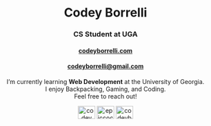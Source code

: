 <h1 align="center">Codey Borrelli</h1>
<h3 align="center">CS Student at UGA</h3>
<h4 align="center"><a href="www.codeyborrelli.com">codeyborrelli.com</a></h4>
<h4 align="center"><a href="mailto:email@codeyborrelli@gmail.com">codeyborrelli@gmail.com</a></h4>

<p align="center">
I’m currently learning <b>Web Development</b> at the University of Georgia.<br>
I enjoy Backpacking, Gaming, and Coding.<br>
Feel free to reach out!
</p>

<p align="center">
<a href="https://www.linkedin.com/in/codey-borrelli-ab879225a/" target="blank"><img align="center" src="https://raw.githubusercontent.com/rahuldkjain/github-profile-readme-generator/master/src/images/icons/Social/linked-in-alt.svg" alt="codey borrelli" height="30" width="40" /></a>
<a href="https://www.leetcode.com/epiccoco" target="blank"><img align="center" src="https://raw.githubusercontent.com/rahuldkjain/github-profile-readme-generator/master/src/images/icons/Social/leet-code.svg" alt="epiccoco" height="30" width="40" /></a>
<a href="https://www.topcoder.com/members/codeyborrrelli" target="blank"><img align="center" src="https://raw.githubusercontent.com/rahuldkjain/github-profile-readme-generator/master/src/images/icons/Social/topcoder.svg" alt="codeyborrrelli" height="30" width="40" /></a>
</p>
